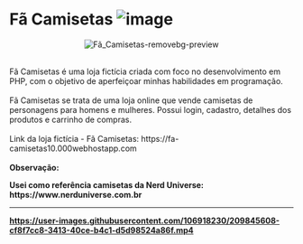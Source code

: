 # Fã Camisetas ![image](https://user-images.githubusercontent.com/106918230/209829475-c7fc38ce-3f39-4bfc-92e5-a9684e9d06fb.png)

<div align="center">

![Fã_Camisetas-removebg-preview](https://user-images.githubusercontent.com/106918230/209829942-2baca406-4f89-463d-9d64-916764c2475a.png)
<div/>

<div align="left">
<br/>
Fã Camisetas é uma loja fictícia criada com foco no desenvolvimento em PHP, com o objetivo de aperfeiçoar minhas habilidades em programação.
<br/>
<br/>
Fã Camisetas se trata de uma loja online que vende camisetas de personagens para homens e mulheres. Possui login, cadastro, detalhes dos produtos e carrinho de compras.
<br/>
<br/>
Link da loja fictícia - Fã Camisetas: https://fa-camisetas10.000webhostapp.com
<br/>
<br/>
<strong>Observação:<strong/> <p>Usei como referência camisetas da Nerd Universe: https://www.nerduniverse.com.br<p/>
<hr/>

https://user-images.githubusercontent.com/106918230/209845608-cf8f7cc8-3413-40ce-b4c1-d5d98524a86f.mp4

